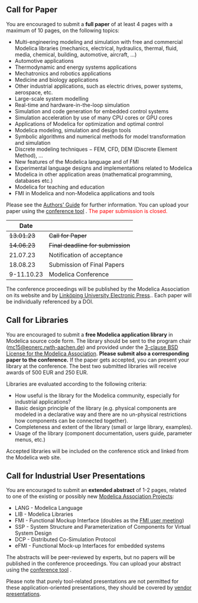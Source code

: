 ## Call for Paper

You are encouraged to submit a **full paper**  of at least 4 pages with a maximum of 10 pages, on the following topics:

-   Multi-engineering modeling and simulation with free and commercial Modelica libraries (mechanics, electrical, hydraulics, thermal, fluid, media, chemical, building, automotive, aircraft, ...)
-   Automotive applications
-   Thermodynamic and energy systems applications
-   Mechatronics and robotics applications
-   Medicine and biology applications
-   Other industrial applications, such as electric drives, power systems, aerospace, etc.
-   Large-scale system modelling
-   Real-time and hardware-in-the-loop simulation
-   Simulation and code generation for embedded control systems
-   Simulation acceleration by use of many CPU cores or GPU cores
-   Applications of Modelica for optimization and optimal control
-   Modelica modeling, simulation and design tools
-   Symbolic algorithms and numerical methods for model transformation and simulation
-   Discrete modeling techniques − FEM, CFD, DEM (Discrete Element Method), ...
-   New features of the Modelica language and of FMI
-   Experimental language designs and implementations related to Modelica
-   Modelica in other application areas (mathematical programming, databases etc.)
-   Modelica for teaching and education
-   FMI in Modelica and non-Modelica applications and tools

Please see the  [Authors' Guide](authors.md) for further information. You can upload your paper using the [conference tool](https://www.conftool.com/modelica2023/) .
<span style="color:red">The paper submission is closed.</span>

| Date | |
| --- | --- |
|~~13.01.23~~|~~Call for Paper~~|
|~~14.06.23~~|~~Final deadline for submission~~|
|21.07.23|Notification of acceptance|
|18.08.23|Submission of Final Papers|
|9-11.10.23|Modelica Conference|

The conference proceedings will be published by the Modelica Association on its website and by  [Linköping University Electronic Press](http://www.ep.liu.se/)..
Each paper will be individually referenced by a DOI.

## Call for Libraries

You are encouraged to submit a  **free Modelica application library**  in Modelica source code form.
The library should be sent to the program chair ([mc15@eonerc.rwth-aachen.de](mailto:mc15@eonerc.rwth-aachen.de)) and provided under the [3-clause BSD License for the Modelica Association](https://modelica.org/licenses/modelica-3-clause-bsd).
**Please submit also a corresponding paper to the conference.**
If the paper gets accepted, you can present your library at the conference. The best two submitted libraries will receive awards of 500 EUR and 250 EUR.

Libraries are evaluated according to the following criteria:

-   How useful is the library for the Modelica community, especially for industrial applications?
-   Basic design principle of the library (e.g. physical components are modeled in a declarative way and there are no un-physical restrictions how components can be connected together).
-   Completeness and extent of the library (small or large library, examples).
-   Usage of the library (component documentation, users guide, parameter menus, etc.)

Accepted libraries will be included on the conference stick and linked from the Modelica web site.

## Call for Industrial User Presentations

You are encouraged to submit an  **extended abstract**  of 1-2 pages, related to one of the existing or possibly new  [Modelica Association Projects](https://modelica.org/projects):

-   LANG - Modelica Language
-   LIB - Modelica Libraries
-   FMI - Functional Mockup Interface (doubles as the [FMI user meeting](fmi-user-meeting.html))
-   SSP - System Structure and Parameterization of Components for Virtual System Design
-   DCP - Distributed Co-Simulation Protocol
-  eFMI - Functional Mock-up Interfaces for embedded systems

The abstracts will be peer-reviewed by experts, but no papers will be published in the conference proceedings.  You can upload your abstract using the [conference tool](https://www.conftool.com/modelica2023/) .

Please note that purely tool-related presentations are not permitted for these application-oriented presentations, they should be covered by [vendor presentations](othercalls.md).

